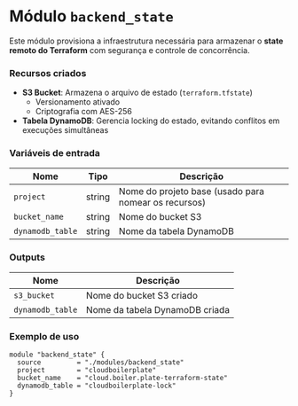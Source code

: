 # Módulo `backend_state`

Este módulo provisiona a infraestrutura necessária para armazenar o **state remoto do Terraform** com segurança e controle de concorrência.

### Recursos criados

- **S3 Bucket**: Armazena o arquivo de estado (`terraform.tfstate`)
  - Versionamento ativado
  - Criptografia com AES-256
- **Tabela DynamoDB**: Gerencia locking do estado, evitando conflitos em execuções simultâneas

### Variáveis de entrada

| Nome             | Tipo   | Descrição                                      |
|------------------|--------|------------------------------------------------|
| `project`        | string | Nome do projeto base (usado para nomear os recursos) |
| `bucket_name`    | string | Nome do bucket S3                              |
| `dynamodb_table` | string | Nome da tabela DynamoDB                        |

### Outputs

| Nome            | Descrição                          |
|------------------|-------------------------------------|
| `s3_bucket`     | Nome do bucket S3 criado            |
| `dynamodb_table`| Nome da tabela DynamoDB criada      |

### Exemplo de uso

```hcl
module "backend_state" {
  source         = "./modules/backend_state"
  project        = "cloudboilerplate"
  bucket_name    = "cloud.boiler.plate-terraform-state"
  dynamodb_table = "cloudboilerplate-lock"
}
